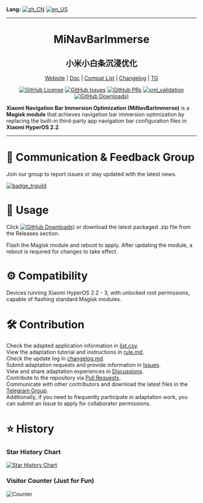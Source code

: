 
**Lang:** 
[![zh_CN](https://img.shields.io/badge/README.md-简体中文-blue)](README.md)
[![en_US](https://img.shields.io/badge/README.md-English%20(US)-blue)](doc/README-EN-US.md)

---

<div align="center" style="text-align: center">

# MiNavBarImmerse
## 小米小白条沉浸优化

[Website](website_url) | [Doc](
rule.md) | [Compat List](list.csv) | [Changelog](changelog.md) | [TG](trguild_url)

[![GitHub License](https://img.shields.io/github/license/Ianzb/MiNavBarImmerse)](LICENSE)
[![GitHub Issues](https://img.shields.io/github/issues/Ianzb/MiNavBarImmerse)](
https://github.com/Ianzb/MiNavBarImmerse/issues)
[![GitHub PRs](https://img.shields.io/github/issues-pr/Ianzb/MiNavBarImmerse)](
https://github.com/Ianzb/MiNavBarImmerse/pulls)
[![xml_validation]][xml_validation_url]
[![GitHub Downloads)](https://img.shields.io/github/downloads/Ianzb/MiNavBarImmerse/latest/total)](https://github.com/Ianzb/MiNavBarImmerse/releases/latest)

</div>

**Xiaomi Navigation Bar Immersion Optimization (MiNavBarImmerse)** is a **Magisk module** that achieves navigation bar immersion optimization by replacing the built-in third-party app navigation bar configuration files in **Xiaomi HyperOS 2.2**.

---

# 📨 Communication & Feedback Group
Join our group to report issues or stay updated with the latest news.

[![badge_trguild]][trguild_url]

# 📲 Usage

Click
 [![GitHub Downloads)](https://img.shields.io/github/downloads/Ianzb/MiNavBarImmerse/latest/total)](https://github.com/Ianzb/MiNavBarImmerse/releases/latest) or download the latest packaged .zip file from the Releases section.

Flash the Magisk module and reboot to apply. After updating the module, a reboot is required for changes to take effect.

# ⚙️ Compatibility

Devices running Xiaomi HyperOS 2.2 - 3, with unlocked root permissions, capable of flashing standard Magisk modules.

# 🛠️ Contribution

Check the adapted application information in [list.csv](list.csv).  
View the adaptation tutorial and instructions in [rule.md](rule.md).  
Check the update log in [changelog.md](changelog.md).  
Submit adaptation requests and provide information in [Issues](https://github.com/Ianzb/MiNavBarImmerse/issues).  
View and share adaptation experiences in [Discussions](https://github.com/Ianzb/MiNavBarImmerse/discussions).  
Contribute to the repository via [Pull Requests](https://github.com/Ianzb/MiNavBarImmerse/pulls).  
Communicate with other contributors and download the latest files in the [Telegram Group](https://t.me/MiNavBarImmerse).  
Additionally, if you need to frequently participate in adaptation work, you can submit an Issue to apply for collaborator permissions.

# ⭐ History

### Star History Chart
[![Star History Chart](https://api.star-history.com/svg?repos=Ianzb/MiNavBarImmerse&type=Date)](https://www.star-history.com/#Ianzb/MiNavBarImmerse&Date)

### Visitor Counter (Just for Fun)

![Counter](
https://count.getloli.com/@MiNavBarImmerse?name=MiNavBarImmerse&theme=minecraft&darkmode=auto)


[xml_validation]: https://github.com/Ianzb/MiNavBarImmerse/actions/workflows/Check%20&%20Release.yml/badge.svg
[xml_validation_url]: https://github.com/Ianzb/MiNavBarImmerse/actions/workflows/Check%20&%20Release.yml

[badge_trguild]: https://img.shields.io/badge/Telegram-Group-4991D3?logo=telegram
[trguild_url]: https://t.me/MiNavBarImmerse

[website_url]:https://ianzb.github.io/project/MiNavBarImmerse.html


